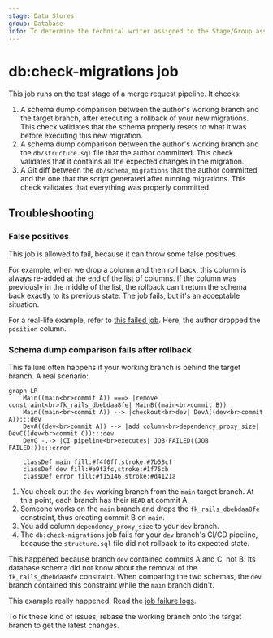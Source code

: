 ```yaml
---
stage: Data Stores
group: Database
info: To determine the technical writer assigned to the Stage/Group associated with this page, see https://about.gitlab.com/handbook/product/ux/technical-writing/#assignments
---
```


# db:check-migrations job

This job runs on the test stage of a merge request pipeline. It checks:

1. A schema dump comparison between the author's working branch and the target branch,
   after executing a rollback of your new migrations. This check validates that the
   schema properly resets to what it was before executing this new migration.
1. A schema dump comparison between the author's working branch and the `db/structure.sql`
   file that the author committed. This check validates that it contains all the expected changes
   in the migration.
1. A Git diff between the `db/schema_migrations` that the author committed and the
   one that the script generated after running migrations. This check validates that everything
   was properly committed.

## Troubleshooting

### False positives

This job is allowed to fail, because it can throw some false positives.

For example, when we drop a column and then roll back, this column is always
re-added at the end of the list of columns. If the column was previously in
the middle of the list, the rollback can't return the schema back exactly to
its previous state. The job fails, but it's an acceptable situation.

For a real-life example, refer to
[this failed job](https://gitlab.com/gitlab-org/gitlab/-/jobs/2006544972#L138).
Here, the author dropped the `position` column.

### Schema dump comparison fails after rollback

This failure often happens if your working branch is behind the target branch.
A real scenario:

```mermaid
graph LR
    Main((main<br>commit A)) ===> |remove constraint<br>fk_rails_dbebdaa8fe| MainB((main<br>commit B))
    Main((main<br>commit A)) --> |checkout<br>dev| DevA((dev<br>commit A)):::dev
    DevA((dev<br>commit A)) --> |add column<br>dependency_proxy_size| DevC((dev<br>commit C)):::dev
    DevC -.-> |CI pipeline<br>executes| JOB-FAILED((JOB FAILED!)):::error

    classDef main fill:#f4f0ff,stroke:#7b58cf
    classDef dev fill:#e9f3fc,stroke:#1f75cb
    classDef error fill:#f15146,stroke:#d4121a
```

1. You check out the `dev` working branch from the `main` target branch. At this point,
   each branch has their `HEAD` at commit A.
1. Someone works on the `main` branch and drops the `fk_rails_dbebdaa8fe` constraint,
   thus creating commit B on `main`.
1. You add column `dependency_proxy_size` to your `dev` branch.
1. The `db:check-migrations` job fails for your `dev` branch's CI/CD pipeline, because
   the `structure.sql` file did not rollback to its expected state.

This happened because branch `dev` contained commits A and C, not B. Its database schema
did not know about the removal of the `fk_rails_dbebdaa8fe` constraint. When comparing the two
schemas, the `dev` branch contained this constraint while the `main` branch didn't.

This example really happened. Read the [job failure logs](https://gitlab.com/gitlab-org/gitlab/-/jobs/1992050890).

To fix these kind of issues, rebase the working branch onto the target branch to get the latest changes.
